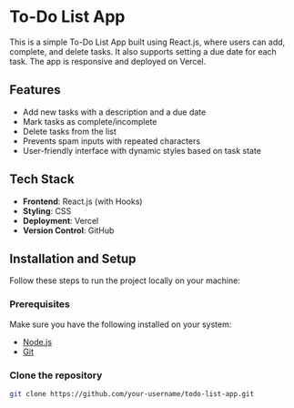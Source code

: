 # To-Do List App

This is a simple To-Do List App built using React.js, where users can add, complete, and delete tasks. It also supports setting a due date for each task. The app is responsive and deployed on Vercel.

## Features

- Add new tasks with a description and a due date
- Mark tasks as complete/incomplete
- Delete tasks from the list
- Prevents spam inputs with repeated characters
- User-friendly interface with dynamic styles based on task state

## Tech Stack

- **Frontend**: React.js (with Hooks)
- **Styling**: CSS
- **Deployment**: Vercel
- **Version Control**: GitHub

## Installation and Setup

Follow these steps to run the project locally on your machine:

### Prerequisites

Make sure you have the following installed on your system:

- [Node.js](https://nodejs.org/en/download/)
- [Git](https://git-scm.com/downloads)

### Clone the repository

```bash
git clone https://github.com/your-username/todo-list-app.git
```
